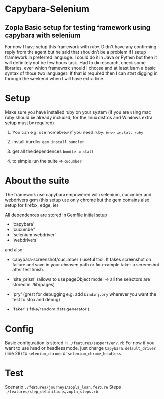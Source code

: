 # Capybara-Selenium

## Zopla Basic setup for testing framework using capybara with selenium 

For now I have setup this framework with ruby. Didn't have any confirming reply from the agent but he said that shouldn't be a problem if I setup framework in preferred language. I could do it in Java or Python but then it will definitely not be few hours task. Had to do research, check some libraries, even which framework should I choose and at least learn a basic syntax of those two languages. If that is required then I can start digging in through the weekend when I will have extra time. 


# Setup
Make sure you have installed ruby on your system (if you are using mac ruby should be already included, for the linux distros and Windows extra setup must be required)
1. You can e.g. use homebrew if you need ruby: `brew install ruby`
2. install bundler `gem install bundler`
3. get all the dependences `bundle install`

4. to simple run the suite => `cucumber`

# About the suite
The framework use capybara empowered with selenium, cucumber and webdrivers gem (this setup use only chrome but the gem contains also setup for firefox, edge, ie)

All dependences are stored in Gemfile
initial setup
- 'capybara'
- 'cucumber'
- 'selenium-webdriver'
- 'webdrivers'

and also:

- capybara-screenshot/cucumber ) useful tool. It takes screenshot on failure and save in your choosen path or for example takes a screenshot after test finish. 

- 'site_prism' (allows to use pageObject model => all the selectors are stored in ./lib/pages)

- 'pry' (great for debugging e.g. add `binding.pry` wherever you want the test to stop and debug)

- 'faker' ( fake/random data generator )

# Config
Basic configuration is stored in `./features/support/env.rb`
For now if you want to use head or headless mode, just change `Capybara.default_driver` (line 28) to `selenium_chrome` or `selenium_chrome_headless`

# Test
Scenario `./features/journeys/zopla_loan.feature`
Steps    `./features/step_definitions/zopla_steps.rb`


